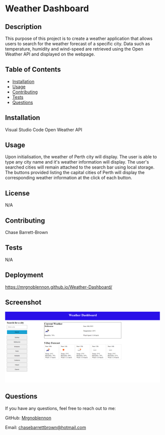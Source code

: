 
# Weather Dashboard

## Description
This purpose of this project is to create a weather application that allows users to search for the weather forecast of a specific city.
 Data such as temperature, humidity and wind-speed are retrieved using the Open Weather API and displayed on the webpage.

## 
  ## Table of Contents
  - [Installation](#installation)
  - [Usage](#usage)
  - [Contributing](#contributing)
  - [Tests](#tests)
  - [Questions](#questions)
  


## Installation
Visual Studio Code
Open Weather API

## Usage
Upon initialisation, the weather of Perth city will display. The user is able to type any city name and it's weather information will display.
The user's searched cities will remain attached to the search bar using local storage. The buttons provided listing the capital cities
of Perth will display the corresponding weather information at the click of each button.

## License
N/A


## Contributing
Chase Barrett-Brown

## Tests
N/A

## Deployment
https://mrgnoblennon.github.io/Weather-Dashboard/

## Screenshot

![My weather app example](./Assets/example.png)

## Questions
If you have any questions, feel free to reach out to me:

GitHub: [Mrgnoblennon](https://github.com/Mrgnoblennon)

Email: chasebarrettbrown@hotmail.com

